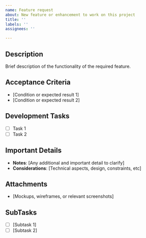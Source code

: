 ```yaml
---
name: Feature request
about: New feature or enhancement to work on this project
title: ''
labels: ''
assignees: ''

---
```


## Description
Brief description of the functionality of the required feature.

## Acceptance Criteria
- [Condition or expected result 1]
- [Condition or expected result 2]

## Development Tasks 
- [ ] Task 1
- [ ] Task 2

## Important Details
- **Notes**: [Any additional and important detail to clarify]
- **Considerations**: [Technical aspects, design, constraints, etc]

## Attachments
- [Mockups, wireframes, or relevant screenshots]

## SubTasks
- [ ] [Subtask 1]
- [ ] [Subtask 2]
